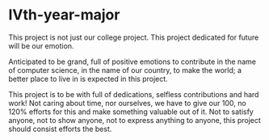 # IVth-year-major
This project is not just our college project. This project dedicated for future will be our emotion.

Anticipated to be grand, full of positive emotions to contribute in the name of computer science, in the name of our country, to make the world; a better place to live in is expected in this project. 

This project is to be with full of dedications, selfless contributions and hard work! Not caring about time, nor ourselves, we have to give our 100, no 120% efforts for this and make something valuable out of it. Not to satisfy anyone, not to show anyone, not to express anything to anyone, this project should consist efforts the best.
